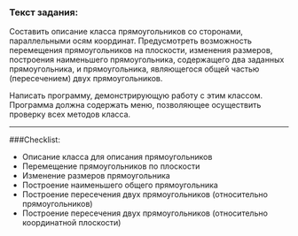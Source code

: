 <h3> Текст задания:</h3>
<p>Составить описание класса прямоугольников со сторонами, параллельными осям координат. 
Предусмотреть возможность перемещения прямоугольников на плоскости, 
изменения размеров, построения наименьшего прямоугольника, 
содержащего два заданных прямоугольника, и прямоугольника, 
являющегося общей частью (пересечением) двух прямоугольников.</p>

<p>Написать программу, демонстрирующую работу с этим классом. 
Программа должна содержать меню, позволяющее осуществить проверку всех методов класса.</p>

___
###Checklist:
 * Описание класса для описания прямоугольников
 * Перемещение прямоугольников по плоскости
 * Изменение размеров прямоугольника
 * Построение наименьшего общего прямоугольника
 * Построение пересечения двух прямоугольников (относительно прямоугольников)
 * Построение пересечения двух прямоугольников (относительно координатной плоскости)